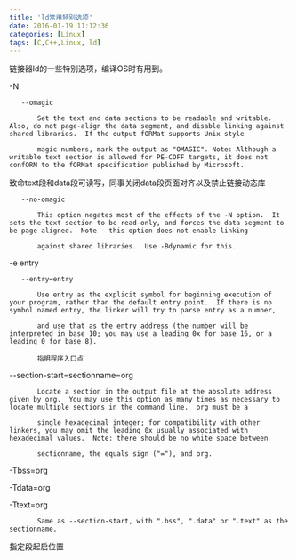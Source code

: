 ```yaml
---
title: 'ld常用特别选项'
date: 2016-01-19 11:12:36
categories: [Linux]
tags: [C,C++,Linux, ld]
---
```

链接器ld的一些特别选项，编译OS时有用到。

-N

       --omagic

           Set the text and data sections to be readable and writable.  Also, do not page-align the data segment, and disable linking against shared libraries.  If the output fORMat supports Unix style

           magic numbers, mark the output as "OMAGIC". Note: Although a writable text section is allowed for PE-COFF targets, it does not confORM to the fORMat specification published by Microsoft.

致命text段和data段可读写，同事关闭data段页面对齐以及禁止链接动态库

       --no-omagic

           This option negates most of the effects of the -N option.  It sets the text section to be read-only, and forces the data segment to be page-aligned.  Note - this option does not enable linking

           against shared libraries.  Use -Bdynamic for this.

-e entry

       --entry=entry

           Use entry as the explicit symbol for beginning execution of your program, rather than the default entry point.  If there is no symbol named entry, the linker will try to parse entry as a number,

           and use that as the entry address (the number will be interpreted in base 10; you may use a leading 0x for base 16, or a leading 0 for base 8).

           指明程序入口点

--section-start=sectionname=org

           Locate a section in the output file at the absolute address given by org.  You may use this option as many times as necessary to locate multiple sections in the command line.  org must be a

           single hexadecimal integer; for compatibility with other linkers, you may omit the leading 0x usually associated with hexadecimal values.  Note: there should be no white space between

           sectionname, the equals sign ("="), and org.

-Tbss=org

-Tdata=org

-Ttext=org

           Same as --section-start, with ".bss", ".data" or ".text" as the sectionname.

 指定段起启位置
